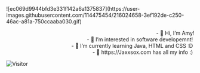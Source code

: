 <div>
![ec069d9944bfd3e331f142a6a1375837](https://user-images.githubusercontent.com/114475454/216024658-3ef192de-c250-46ac-a81a-750ccaaba030.gif)

<p align="right">
- 👋 Hi, I’m Amy! <br>
- 👀 I’m interested in software developemnt! <br>
- 🌱 I’m currently learning Java, HTML and CSS :D <br>
- 💞️ https://Jaxxsox.com has all my info :) <br>
 </p>

</div>

![Visitor](https://visitor-badge.laobi.icu/badge?page_id=amyol04.School-work)
